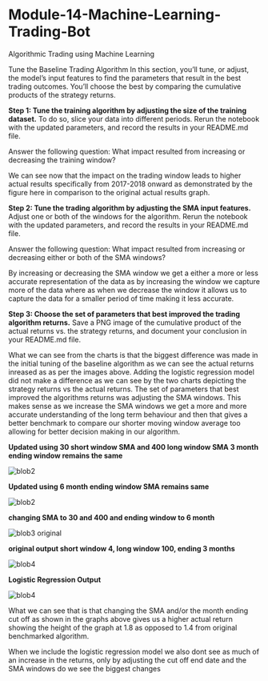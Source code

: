 # Module-14-Machine-Learning-Trading-Bot
Algorithmic Trading using Machine Learning

Tune the Baseline Trading Algorithm
In this section, you’ll tune, or adjust, the model’s input features to find the parameters that result in the best trading outcomes. You’ll choose the best by comparing the cumulative products of the strategy returns.

**Step 1: Tune the training algorithm by adjusting the size of the training dataset.**
To do so, slice your data into different periods. Rerun the notebook with the updated parameters, and record the results in your README.md file.

Answer the following question: What impact resulted from increasing or decreasing the training window?

We can see now that the impact on the trading window leads to higher actual results specifically from 2017-2018 onward as demonstrated by the figure here in comparison to the original actual results graph.

**Step 2: Tune the trading algorithm by adjusting the SMA input features.**
Adjust one or both of the windows for the algorithm. Rerun the notebook with the updated parameters, and record the results in your README.md file.

Answer the following question: What impact resulted from increasing or decreasing either or both of the SMA windows?

By increasing or decreasing the SMA window we get a either a more or less accurate representation of the data as by increasing the window we capture more of the data where as when we decrease the window it allows us to capture the data for a smaller period of time making it less accurate.

**Step 3: Choose the set of parameters that best improved the trading algorithm returns.**
Save a PNG image of the cumulative product of the actual returns vs. the strategy returns, and document your conclusion in your README.md file.

What we can see from the charts is that the biggest difference was made in the initial tuning of the baseline algorithm as we can see the actual returns inreased as as per the images above. Adding the logistic regression model did not make a difference as we can see by the two charts depicting the strategy returns vs the actual returns. The set of parameters that best improved the algorithms returns was adjusting the SMA windows. This makes sense as we increase the SMA windows we get a more and more accurate understanding of the long term behaviour and then that gives a better benchmark to compare our shorter moving window average too allowing for better decision making in our algorithm.


**Updated using 30 short window SMA and 400 long window SMA 3 month ending window remains the same**

![blob2](https://user-images.githubusercontent.com/117589787/224198256-3ab7067f-7d3e-4ef3-a0a7-0c08a6cf8e4f.jpg)

**Updated using 6 month ending window SMA remains same**

![blob2](https://user-images.githubusercontent.com/117589787/224198256-3ab7067f-7d3e-4ef3-a0a7-0c08a6cf8e4f.jpg)


**changing SMA to 30 and 400 and ending window to 6 month**

![blob3 original](https://user-images.githubusercontent.com/117589787/224199772-38ed89c7-f1f7-499e-b9d9-ce1cf13b6df0.jpg)

**original output short window 4, long window 100, ending 3 months**

![blob4](https://user-images.githubusercontent.com/117589787/224200140-94849666-1dbd-4662-b50b-d0a7f0cd4453.jpg)

**Logistic Regression Output**

![blob4](https://user-images.githubusercontent.com/117589787/224200140-94849666-1dbd-4662-b50b-d0a7f0cd4453.jpg)

What we can see that is that changing the SMA and/or the month ending cut off as shown in the graphs above gives us a higher actual return showing the height of the graph at 1.8 as opposed to 1.4 from original benchmarked algorithm. 

When we include the logistic regression model we also dont see as much of an increase in the returns, only by adjusting the cut off end date and the SMA windows do we see the biggest changes
